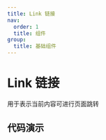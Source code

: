 ```yaml
---
title: Link 链接
nav:
  order: 1
  title: 组件
group:
  title: 基础组件
---
```


# Link 链接

用于表示当前内容可进行页面跳转

## 代码演示

<code src='./demos/link.tsx' title='默认形式' desc='默认使用 a 标签作为组件' />

<code src='./demos/customLink.tsx' title=' 自定义组件' desc=' 可以 `component` props 来自定义组件' />
